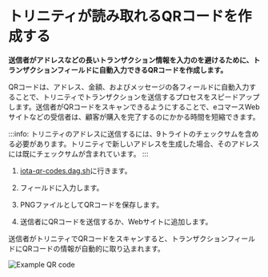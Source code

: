# トリニティが読み取れるQRコードを作成する
<!-- # Create a QR Code that Trinity can read -->

**送信者がアドレスなどの長いトランザクション情報を入力のを避けるために、トランザクションフィールドに自動入力できるQRコードを作成します。**
<!-- **To avoid making senders enter lengthy transaction information such as your address, create a QR code that can auto-populate the transaction fields.** -->

QRコードは、アドレス、金額、およびメッセージの各フィールドに自動入力することで、トリニティでトランザクションを送信するプロセスをスピードアップします。送信者がQRコードをスキャンできるようにすることで、eコマースWebサイトなどの受信者は、顧客が購入を完了するのにかかる時間を短縮できます。
<!-- QR codes speed up the process of sending a transaction in Trinity by auto-populating the Address, Value, and Message fields. By allowing senders to scan a QR code, recipients such as ecommerce websites can reduce the time it takes for customers to complete a purchase. -->

:::info:
トリニティのアドレスに送信するには、9トライトのチェックサムを含める必要があります。トリニティで新しいアドレスを生成した場合、そのアドレスには既にチェックサムが含まれています。
:::
<!-- :::info: -->
<!-- To send to an address in Trinity, it must include the 9-tryte checksum. If you generated a new address in Trinity, that address will already include the checksum. -->
<!-- ::: -->

1. [iota-qr-codes.dag.sh](https://iota-qr-codes.dag.sh/)に行きます。
<!-- 1. Go to [iota-qr-codes.dag.sh](https://iota-qr-codes.dag.sh/) -->
2. フィールドに入力します。
<!-- 2. Complete the fields -->
3. PNGファイルとしてQRコードを保存します。
<!-- 3. Save the QR code as a PNG file -->
4. 送信者にQRコードを送信するか、Webサイトに追加します。
<!-- 4. Send the QR code to your sender, or add it to your website -->

送信者がトリニティでQRコードをスキャンすると、トランザクションフィールドにQRコードの情報が自動的に取り込まれます。
<!-- When the sender scans the QR code in Trinity, the transaction fields will be auto-populated with the ones from the QR code. -->

![Example QR code](../images/qr-code.png)
